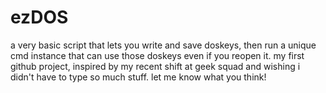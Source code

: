 # ezDOS
a very basic script that lets you write and save doskeys, then run a unique cmd instance that can use those doskeys even if you reopen it. my first github project, inspired by my recent shift at geek squad and wishing i didn't have to type so much stuff. let me know what you think!
